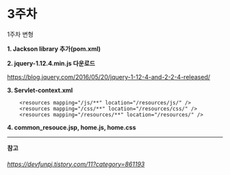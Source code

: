 # 3주차   

1주차 변형
        
**1. Jackson library 추가(pom.xml)**   
     
**2. jquery-1.12.4.min.js 다운로드**  
   
https://blog.jquery.com/2016/05/20/jquery-1-12-4-and-2-2-4-released/   

**3. Servlet-context.xml**      
```<!-- Handles HTTP GET requests for /resources/** by efficiently serving up static resources in the ${webappRoot}/resources directory -->
    <resources mapping="/js/**" location="/resources/js/" />
    <resources mapping="/css/**" location="/resources/css/" />
    <resources mapping="/resources/**" location="/resources/" />
```
   
**4. common_resouce.jsp, home.js, home.css**   

-------------------------------------------------------------------------------------------------------------------
**참고**   
###### https://devfunpj.tistory.com/11?category=861193
